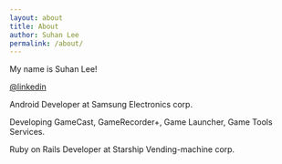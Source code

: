 ```yaml
---
layout: about
title: About
author: Suhan Lee
permalink: /about/
---
```


My name is <span class="highlight-span">Suhan Lee</span>!

[@linkedin](https://www.linkedin.com/in/suhan-lee-719107b3)

Android Developer at Samsung Electronics corp.

Developing GameCast, GameRecorder+, Game Launcher, Game Tools Services.

Ruby on Rails Developer at Starship Vending-machine corp.
